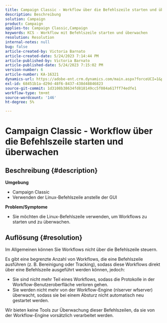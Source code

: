 ```yaml
---
title: Campaign Classic - Workflow über die Befehlszeile starten und überwachen
description: Beschreibung
solution: Campaign
product: Campaign
applies-to: Campaign Classic,Campaign
keywords: KCS - Workflow mit Befehlszeile starten und überwachen
resolution: Resolution
internal-notes: null
bug: false
article-created-by: Victoria Barnato
article-created-date: 5/24/2023 7:14:44 PM
article-published-by: Victoria Barnato
article-published-date: 5/24/2023 7:15:02 PM
version-number: 6
article-number: KA-16321
dynamics-url: https://adobe-ent.crm.dynamics.com/main.aspx?forceUCI=1&pagetype=entityrecord&etn=knowledgearticle&id=79b3a63a-67fa-ed11-8849-6045bd006b3d
exl-id: 68451b1a-d29d-48f6-8437-438d48846823
source-git-commit: 1d3108b38634fd818149cc5f084a617ff74edfe1
workflow-type: tm+mt
source-wordcount: '146'
ht-degree: 5%

---
```


# Campaign Classic - Workflow über die Befehlszeile starten und überwachen

## Beschreibung {#description}

<b>Umgebung</b>
- Campaign Classic
- Verwenden der Linux-Befehlszeile anstelle der GUI

<b>Problem/Symptome</b>
- Sie möchten die Linux-Befehlszeile verwenden, um Workflows zu starten und zu überwachen.



## Auflösung {#resolution}


Im Allgemeinen können Sie Workflows nicht über die Befehlszeile steuern.

Es gibt eine begrenzte Anzahl von Workflows, die eine Befehlszeile ausführen (z. B. Bereinigung oder Tracking), sodass diese Workflows direkt über eine Befehlszeile ausgeführt werden können, jedoch:

- Sie sind nicht mehr Teil eines Workflows, sodass die Protokolle in der Workflow-Benutzeroberfläche verloren gehen.
- Sie werden nicht mehr von der Workflow-Engine (nlserver wfserver) überwacht, sodass sie bei einem Absturz nicht automatisch neu gestartet werden.


Wir bieten keine Tools zur Überwachung dieser Befehlszeilen, da sie von der Workflow-Engine vorsätzlich verarbeitet werden.
